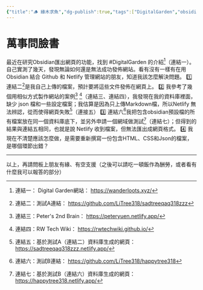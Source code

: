 ```yaml
---
{"title":"🪵 緣木求魚","dg-publish":true,"tags":["DigitalGarden","obsidian","self_learing","website_design"],"permalink":"///","dgPassFrontmatter":true,"noteIcon":"","created":"2025-05-05T19:13:04.973+08:00","updated":"2025-05-05T19:58:19.897+08:00"}
---
```


# 萬事問臉書
最近在研究Obsidian匯出網頁的功能，找到 #DigitalGarden 的介紹[^1]（連結一）。
自己實測了幾天，發現無論如何還是無法成功發佈網站。看有沒有一樣有在用Obsidian 結合 Github 和 Netlify 管理網站的朋友，知道我該怎麼解決問題。
1️⃣ 連結二[^2]是我自己上傳的檔案，預計要將這些文件發佈在網頁上。
2️⃣ 我參考了幾個用相似方式製作網站的案例[^3] [^4]（連結三、連結四），我發現在我的資料庫裡面，缺少 json 檔和一些設定檔案；我估算是因為只上傳Markdown檔，所以Netlify 無法辨認，從而使得網頁失敗[^5]（連接五）
3️⃣ 連結六[^6]我把包含obsidian預設檔的所有檔案放在同一個資料庫底下，並另外申請一個網域做測試[^7]（連結七）；但得到的結果與連結五相同，也就是說 Netlify 收到檔案，但無法匯出成網頁格式。
4️⃣ 我現在不清楚應該怎麼做，是需要重新撰寫一份包含HTML、CSS和Json的檔案，是哪個環節出錯？

---
以上，再請問板上朋友有緣、有空支援（之後可以請吃一頓飯作為酬勞，或者看有什麼我可以報答的部分）







[^1]: 連結一： Digital Garden網站： https://wanderloots.xyz/
[^2]: 連結二：測試A連結： https://github.com/LiTree318/sadtreeqaq318zzz
[^3]: 連結三：Peter's 2nd Brain： https://peteryuen.netlify.app/
[^4]: 連結四：RW Tech Wiki： https://rwtechwiki.github.io/
[^5]: 連結五：基於測試A（連結二）資料庫生成的網頁： https://sadtreeqaq318zzz.netlify.app/
[^6]: 連結六：測試B連結： https://github.com/LiTree318/happytree318
[^7]: 連結七：基於測試B（連結六）資料庫生成的網頁： https://happytree318.netlify.app/